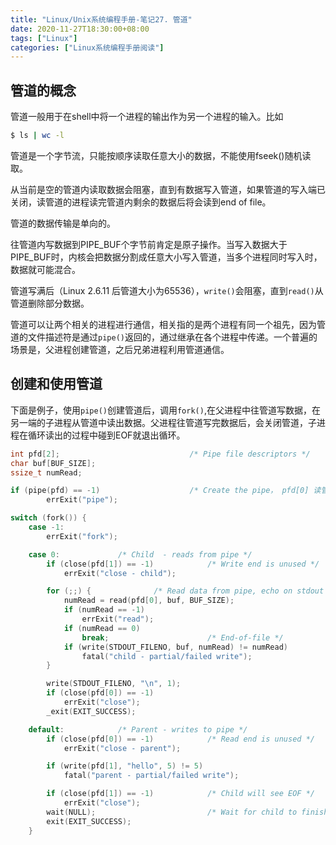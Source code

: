 ```yaml
---
title: "Linux/Unix系统编程手册-笔记27. 管道"
date: 2020-11-27T18:30:00+08:00
tags: ["Linux"]
categories: ["Linux系统编程手册阅读"]
---
```


## 管道的概念

管道一般用于在shell中将一个进程的输出作为另一个进程的输入。比如

```sh
$ ls | wc -l
```

管道是一个字节流，只能按顺序读取任意大小的数据，不能使用fseek()随机读取。  

从当前是空的管道内读取数据会阻塞，直到有数据写入管道，如果管道的写入端已关闭，读管道的进程读完管道内剩余的数据后将会读到end of file。  

管道的数据传输是单向的。  

往管道内写数据到PIPE_BUF个字节前肯定是原子操作。当写入数据大于PIPE_BUF时，内核会把数据分割成任意大小写入管道，当多个进程同时写入时，数据就可能混合。  

管道写满后（Linux 2.6.11 后管道大小为65536），`write()`会阻塞，直到`read()`从管道删除部分数据。  

管道可以让两个相关的进程进行通信，相关指的是两个进程有同一个祖先，因为管道的文件描述符是通过`pipe()`返回的，通过继承在各个进程中传递。一个普遍的场景是，父进程创建管道，之后兄弟进程利用管道通信。

## 创建和使用管道

下面是例子，使用`pipe()`创建管道后，调用`fork()`,在父进程中往管道写数据，在另一端的子进程从管道中读出数据。父进程往管道写完数据后，会关闭管道，子进程在循环读出的过程中碰到EOF就退出循环。

```cpp
int pfd[2];                             /* Pipe file descriptors */
char buf[BUF_SIZE];
ssize_t numRead;

if (pipe(pfd) == -1)                    /* Create the pipe， pfd[0] 读管道， pfd[1] 写管道*/
        errExit("pipe");

switch (fork()) {
    case -1:
        errExit("fork");

    case 0:             /* Child  - reads from pipe */
        if (close(pfd[1]) == -1)            /* Write end is unused */
            errExit("close - child");

        for (;;) {              /* Read data from pipe, echo on stdout */
            numRead = read(pfd[0], buf, BUF_SIZE);
            if (numRead == -1)
                errExit("read");
            if (numRead == 0)
                break;                      /* End-of-file */
            if (write(STDOUT_FILENO, buf, numRead) != numRead)
                fatal("child - partial/failed write");
        }

        write(STDOUT_FILENO, "\n", 1);
        if (close(pfd[0]) == -1)
            errExit("close");
        _exit(EXIT_SUCCESS);

    default:            /* Parent - writes to pipe */
        if (close(pfd[0]) == -1)            /* Read end is unused */
            errExit("close - parent");

        if (write(pfd[1], "hello", 5) != 5)
            fatal("parent - partial/failed write");

        if (close(pfd[1]) == -1)            /* Child will see EOF */
            errExit("close");
        wait(NULL);                         /* Wait for child to finish */
        exit(EXIT_SUCCESS);
    }
```